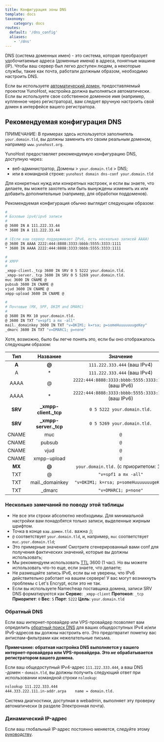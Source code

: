 ```yaml
---
title: Конфигурация зоны DNS
template: docs
taxonomy:
    category: docs
routes:
  default: '/dns_config'
  aliases:
    - '/dns'
---
```


DNS (система доменных имен) - это система, которая преобразует удобочитаемые адреса
(доменные имена) в адреса, понятные машине (IP). Чтобы ваш сервер был
легко доступен людям, а некоторые службы, такие как почта, работали
должным образом, необходимо настроить DNS.

Если вы используете [автоматический домен](/dns_nohost_me), предоставляемый проектом YunoHost, настройка должна
выполняться автоматически. Если вы используете свое собственное доменное имя (например, купленное через
регистратора), вам следует вручную настроить свой домен в
интерфейсе вашего регистратора.

## Рекомендуемая конфигурация DNS

ПРИМЕЧАНИЕ: В примерах здесь используется заполнитель `your.domain.tld`, вы должны заменить его своим реальным доменом, например `www.yunohost.org`.

YunoHost предоставляет рекомендуемую конфигурацию DNS, доступную через:

- веб-администратор, Домены > `your.domain.tld` > DNS;
- или в командной строке: `yunohost domain dns-conf your.domain.tld`

Для конкретных нужд или конкретных настроек, и если вы знаете, что делаете, вы
можете захотеть или быть вынуждены изменить их или добавить дополнительные (например, для обработки
поддоменов).

Рекомендуемая конфигурация обычно выглядит следующим образом:

```bash
#
# Базовые ipv4/ipv6 записи
#
@ 3600 IN A 111.222.33.44
* 3600 IN A 111.222.33.44

# (Если ваш сервер поддерживает IPv6, есть несколько записей AAAA)
@ 3600 IN AAAA 2222:444:8888:3333:bbbb:5555:3333:1111
* 3600 IN AAAA 2222:444:8888:3333:bbbb:5555:3333:1111

#
# XMPP
#
_xmpp-client._tcp 3600 IN SRV 0 5 5222 your.domain.tld.
_xmpp-server._tcp 3600 IN SRV 0 5 5269 your.domain.tld.
muc 3600 IN CNAME @
pubsub 3600 IN CNAME @
vjud 3600 IN CNAME @
xmpp-upload 3600 IN CNAME @

#
# Почтовые (MX, SPF, DKIM and DMARC)
#
@ 3600 IN MX 10 your.domain.tld.
@ 3600 IN TXT "v=spf1 a mx -all"
mail._domainkey 3600 IN TXT "v=DKIM1; k=rsa; p=someHuuuuuuugeKey"
_dmarc 3600 IN TXT "v=DMARC1; p=none"
```

Хотя, возможно, было бы легче понять это, если бы оно отображалось следующим образом:

| Тип    | Название                   | Значение                                                 |
| :-----: | :--------------------: | :--------------------------------------------------:  |
|  **A**  |   **@**                |  `111.222.333.444` (ваш IPv4)                        |
|    A    |   *                    |  `111.222.333.444` (ваш IPv4)                        |
|  AAAA   |   @                    |  `2222:444:8888:3333:bbbb:5555:3333:1111` (ваш IPv6) |
|  AAAA   |   *                    |  `2222:444:8888:3333:bbbb:5555:3333:1111` (ваш IPv6) |
| **SRV** | **_xmpp-client._tcp**  |  `0 5 5222 your.domain.tld.`                          |
| **SRV** | **_xmpp-server._tcp**  |  `0 5 5269 your.domain.tld.`                          |
|  CNAME  |   muc                  |  `@`                                                  |
|  CNAME  |   pubsub               |  `@`                                                  |
|  CNAME  |   vjud                 |  `@`                                                  |
|  CNAME  |   xmpp-upload          |  `@`                                                  |
| **MX**  | **@**                  |  `your.domain.tld.`     (с приоритетом: 10)            |
|   TXT   |   @                    |  `"v=spf1 a mx -all"`               |
|   TXT   |  mail._domainkey       |  `"v=DKIM1; k=rsa; p=someHuuuuuuugeKey"`              |
|   TXT   |  _dmarc                |  `"v=DMARC1; p=none"`                                 |

### Несколько замечаний по поводу этой таблицы

- Не все эти строки абсолютно необходимы. Для минимальной настройки вам понадобятся только записи, выделенные жирным шрифтом.
- Точка в конце `ваш.домен.tld.` важна ;);
- `@` соответствует `your.domain.tld`, и, например, `muc` соответствует `muc.your.domain.tld`;
- Это примерные значения! Смотрите сгенерированный вами conf для получения фактических значений, которые вы должны использовать;
- Мы рекомендуем использовать [TTL](https://en.wikipedia.org/wiki/Time_to_live#DNS_records ) 3600 (1 час). Но вы можете использовать что-то еще, если знаете, что делаете;
- Не размещайте запись IPv6, если вы не уверены, что IPv6 действительно работает на вашем сервере! У вас могут возникнуть проблемы с Let's Encrypt, если это не так.
- Если вы используете Namecheap поставщика домена, записи SRV DNS форматируются как **Сервис**: `_xmpp-client` **Протокол**: `_tcp` **Приоритет**: `0` **Вес**: `5` **Порт**: `5222` **Цель**: `your.domain.tld`

### Обратный DNS

Если ваш интернет-провайдер или VPS-провайдер позволяет вам определить [обратный
поиск DNS](https://ru.wikipedia.org/wiki/%D0%9E%D0%B1%D1%80%D0%B0%D1%82%D0%BD%D1%8B%D0%B9_%D0%BF%D1%80%D0%BE%D1%81%D0%BC%D0%BE%D1%82%D1%80_DNS) для ваших общедоступных IPv4
и/или IPv6-адресов вы должны настроить его. Это предотвратит пометку вас
антиспам-фильтрами как нежелательные письма.

**Примечание: обратная настройка DNS выполняется у вашего интернет-провайдера или VPS-провайдера. Это *не* обрабатывается регистратором вашего домена.**

Если ваш общедоступный IPv4-адрес `111.222.333.444`, а ваш DNS
-домен - `domain.tld`, вы должны получить следующий ответ при использовании
командной строки `nslookup`:

```bash
nslookup 111.222.333.444
444.333.222.111.in-addr.arpa    name = domain.tld.
```

Система диагностики, доступная в webadmin, выполняет эту проверку автоматически (в разделе Электронная почта).

### Динамический IP-адрес

Если ваш глобальный IP-адрес постоянно меняется, следуйте этому [руководству](/dns_dynamic_ip).
